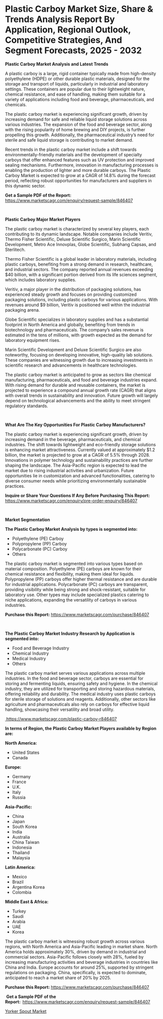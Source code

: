 <p><h1>Plastic Carboy Market Size, Share & Trends Analysis Report By Application, Regional Outlook, Competitive Strategies, And Segment Forecasts, 2025 - 2032</h1></p><p><strong>Plastic Carboy Market Analysis and Latest Trends</strong></p>
<p><p>A plastic carboy is a large, rigid container typically made from high-density polyethylene (HDPE) or other durable plastic materials, designed for the storage and transport of liquids, particularly in industrial and laboratory settings. These containers are popular due to their lightweight nature, chemical resistance, and ease of handling, making them suitable for a variety of applications including food and beverage, pharmaceuticals, and chemicals.</p><p>The plastic carboy market is experiencing significant growth, driven by increasing demand for safe and reliable liquid storage solutions across various industries. The expansion of the food and beverage sector, along with the rising popularity of home brewing and DIY projects, is further propelling this growth. Additionally, the pharmaceutical industry’s need for sterile and safe liquid storage is contributing to market demand.</p><p>Recent trends in the plastic carboy market include a shift towards environmentally-friendly materials and the development of specialty carboys that offer enhanced features such as UV protection and improved sealing mechanisms. Furthermore, innovation in manufacturing processes is enabling the production of lighter and more durable carboys. The Plastic Carboy Market is expected to grow at a CAGR of 14.8% during the forecast period, reflecting robust opportunities for manufacturers and suppliers in this dynamic sector.</p></p>
<p><strong>Get a Sample PDF of the Report:&nbsp;</strong> <a href="https://www.marketscagr.com/enquiry/request-sample/846407?utm_campaign=2276&utm_medium=2&utm_source=Github&utm_content=ia&utm_term=08022025&utm_id=plastic-carboy">https://www.marketscagr.com/enquiry/request-sample/846407</a></p>
<p>&nbsp;</p>
<p><strong>Plastic Carboy Major Market Players</strong></p>
<p><p>The plastic carboy market is characterized by several key players, each contributing to its dynamic landscape. Notable companies include Veritiv, Thermo Fisher Scientific, Deluxe Scientific Surgico, Marin Scientific Development, Metro Ace Innovplas, Globe Scientific, Subhang Capsas, and Sterlitech. </p><p>Thermo Fisher Scientific is a global leader in laboratory materials, including plastic carboys, benefiting from a strong demand in research, healthcare, and industrial sectors. The company reported annual revenues exceeding $40 billion, with a significant portion derived from its life sciences segment, which includes laboratory supplies.</p><p>Veritiv, a major player in the distribution of packaging solutions, has experienced steady growth and focuses on providing customized packaging solutions, including plastic carboys for various applications. With revenues around $9 billion, Veritiv is positioned well within the industrial packaging arena.</p><p>Globe Scientific specializes in laboratory supplies and has a substantial footprint in North America and globally, benefiting from trends in biotechnology and pharmaceuticals. The company’s sales revenue is estimated in the tens of millions, with growth expected as the demand for laboratory equipment rises.</p><p>Marin Scientific Development and Deluxe Scientific Surgico are also noteworthy, focusing on developing innovative, high-quality lab solutions. These companies are witnessing growth due to increasing investments in scientific research and advancements in healthcare technologies.</p><p>The plastic carboy market is anticipated to grow as sectors like chemical manufacturing, pharmaceuticals, and food and beverage industries expand. With rising demand for durable and reusable containers, the market is projected to experience a compound annual growth rate (CAGR) that aligns with overall trends in sustainability and innovation. Future growth will largely depend on technological advancements and the ability to meet stringent regulatory standards.</p></p>
<p>&nbsp;</p>
<p><strong>What Are The Key Opportunities For Plastic Carboy Manufacturers?</strong></p>
<p><p>The plastic carboy market is experiencing significant growth, driven by increasing demand in the beverage, pharmaceuticals, and chemical industries. The shift towards lightweight and eco-friendly storage solutions is enhancing market attractiveness. Currently valued at approximately $1.2 billion, the market is projected to grow at a CAGR of 5.5% through 2028. Innovations in polymer technology and sustainability practices are further shaping the landscape. The Asia-Pacific region is expected to lead the market due to rising industrial activities and urbanization. Future opportunities lie in customization and advanced functionalities, catering to diverse consumer needs while prioritizing environmentally sustainable practices.</p></p>
<p><strong>Inquire or Share Your Questions If Any Before Purchasing This Report:</strong> <a href="https://www.marketscagr.com/enquiry/pre-order-enquiry/846407?utm_campaign=2276&utm_medium=2&utm_source=Github&utm_content=ia&utm_term=08022025&utm_id=plastic-carboy">https://www.marketscagr.com/enquiry/pre-order-enquiry/846407</a></p>
<p>&nbsp;</p>
<p><strong>Market Segmentation</strong></p>
<p><strong>The Plastic Carboy Market Analysis by types is segmented into:</strong></p>
<p><ul><li>Polyethylene (PE) Carboy</li><li>Polypropylene (PP) Carboy</li><li>Polycarbonate (PC) Carboy</li><li>Others</li></ul></p>
<p><p>The plastic carboy market is segmented into various types based on material composition. Polyethylene (PE) carboys are known for their chemical resistance and flexibility, making them ideal for liquids. Polypropylene (PP) carboys offer higher thermal resistance and are durable for industrial applications. Polycarbonate (PC) carboys are transparent, providing visibility while being strong and shock-resistant, suitable for laboratory use. Other types may include specialized plastics catering to niche applications, expanding the versatility of carboys in various industries.</p></p>
<p><strong>Purchase this Report:&nbsp;</strong><a href="https://www.marketscagr.com/purchase/846407?utm_campaign=2276&utm_medium=2&utm_source=Github&utm_content=ia&utm_term=08022025&utm_id=plastic-carboy">https://www.marketscagr.com/purchase/846407</a></p>
<p>&nbsp;</p>
<p><strong>The Plastic Carboy Market Industry Research by Application is segmented into:</strong></p>
<p><ul><li>Food and Beverage Industry</li><li>Chemical Industry</li><li>Medical Industry</li><li>Others</li></ul></p>
<p><p>The plastic carboy market serves various applications across multiple industries. In the food and beverage sector, carboys are essential for storing and fermenting liquids, ensuring safety and hygiene. In the chemical industry, they are utilized for transporting and storing hazardous materials, offering reliability and durability. The medical industry uses plastic carboys for sterile storage of solutions and reagents. Additionally, other sectors like agriculture and pharmaceuticals also rely on carboys for effective liquid handling, showcasing their versatility and broad utility.</p></p>
<p><a href="https://www.marketscagr.com/plastic-carboy-r846407?utm_campaign=2276&utm_medium=2&utm_source=Github&utm_content=ia&utm_term=08022025&utm_id=plastic-carboy">&nbsp;https://www.marketscagr.com/plastic-carboy-r846407</a></p>
<p><strong>In terms of Region, the Plastic Carboy Market Players available by Region are:</strong></p>
<p>
    <p> <strong> North America: </strong>
        <ul>
            <li>United States</li>
            <li>Canada</li>
        </ul>
        </p> 
    <p> <strong> Europe: </strong>
        <ul>
            <li>Germany</li>
            <li>France</li>
            <li>U.K.</li>
            <li>Italy</li>
            <li>Russia</li>
        </ul>
        </p> 
    <p> <strong> Asia-Pacific: </strong>
        <ul>
            <li>China</li>
            <li>Japan</li>
            <li>South Korea</li>
            <li>India</li>
            <li>Australia</li>
            <li>China Taiwan</li>
            <li>Indonesia</li>
            <li>Thailand</li>
            <li>Malaysia</li>
        </ul>
        </p> 
    <p> <strong> Latin America: </strong>
        <ul>
            <li>Mexico</li>
            <li>Brazil</li>
            <li>Argentina Korea</li>
            <li>Colombia</li>
        </ul>
        </p> 
    <p> <strong> Middle East & Africa: </strong>
        <ul>
            <li>Turkey</li>
            <li>Saudi</li>
            <li>Arabia</li>
            <li>UAE</li>
            <li>Korea</li>
        </ul>
    </p>
    </p>
<p><p>The plastic carboy market is witnessing robust growth across various regions, with North America and Asia-Pacific leading in market share. North America holds approximately 30%, driven by demand in industrial and commercial sectors. Asia-Pacific follows closely with 28%, fueled by increasing manufacturing activities and beverage industries in countries like China and India. Europe accounts for around 25%, supported by stringent regulations on packaging. China, specifically, is expected to dominate, anticipated to reach a market share of 20% by 2025.</p></p>
<p><strong>Purchase this Report: </strong><a href="https://www.marketscagr.com/purchase/846407?utm_campaign=2276&utm_medium=2&utm_source=Github&utm_content=ia&utm_term=08022025&utm_id=plastic-carboy">https://www.marketscagr.com/purchase/846407</a></p>
<p>&nbsp;<strong>Get a Sample PDF of the Report:&nbsp;&nbsp;</strong><a href="https://www.marketscagr.com/enquiry/request-sample/846407?utm_campaign=2276&utm_medium=2&utm_source=Github&utm_content=ia&utm_term=08022025&utm_id=plastic-carboy">https://www.marketscagr.com/enquiry/request-sample/846407</a></p>
<p><strong></strong></p>
<p><p><a href="https://github.com/risingtrista99259/Market-Research-Report-List-1/blob/main/yorker-spout-market.md?utm_campaign=2276&utm_medium=2&utm_source=Github&utm_content=ia&utm_term=08022025&utm_id=plastic-carboy">Yorker Spout Market</a></p></p>